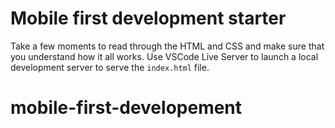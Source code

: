 # Mobile first development starter

Take a few moments to read through the HTML and CSS and make sure that you understand how it all works. Use VSCode Live Server to launch a local development server to serve the `index.html` file.
# mobile-first-developement
